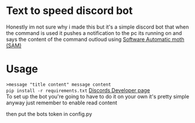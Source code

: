 # Text to speed discord bot

Honestly im not sure why i made this but it's a simple discord bot that when the command is used it pushes a notification to the pc its running on and says the content 
of the command outloud using [Software Automatic moth (SAM)](https://discordier.github.io/sam/)

# Usage
`>message "title content" message content`<br>
`pip install -r requirements.txt`
[Discords Developer page](https://discord.com/developers/applications)<br>
To set up the bot you're going to have to do it on your own it's pretty simple anyway just remember to enable read content

then put the bots token in config.py
